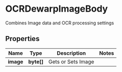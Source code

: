 

# OCRDewarpImageBody

Combines Image data and OCR processing settings

## Properties

| Name | Type | Description | Notes |
|------------ | ------------- | ------------- | -------------|
|**image** | **byte[]** | Gets or Sets Image |  |



